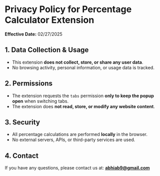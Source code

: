 # Privacy Policy for Percentage Calculator Extension

**Effective Date:** 02/27/2025

## **1. Data Collection & Usage**
- This extension **does not collect, store, or share any user data**.
- No browsing activity, personal information, or usage data is tracked.

## **2. Permissions**
- The extension requests the `tabs` permission **only to keep the popup open** when switching tabs.
- The extension does **not read, store, or modify any website content**.

## **3. Security**
- All percentage calculations are performed **locally** in the browser.
- No external servers, APIs, or third-party services are used.

## **4. Contact**
If you have any questions, please contact us at: **abhiab9@gmail.com**

